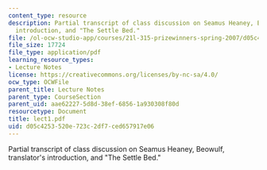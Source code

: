 ```yaml
---
content_type: resource
description: Partial transcript of class discussion on Seamus Heaney, Beowulf, translator's
  introduction, and "The Settle Bed."
file: /ol-ocw-studio-app/courses/21l-315-prizewinners-spring-2007/d05c4253520e723c2df7ced657917e06_lect1.pdf
file_size: 17724
file_type: application/pdf
learning_resource_types:
- Lecture Notes
license: https://creativecommons.org/licenses/by-nc-sa/4.0/
ocw_type: OCWFile
parent_title: Lecture Notes
parent_type: CourseSection
parent_uid: aae62227-5d8d-38ef-6856-1a930308f80d
resourcetype: Document
title: lect1.pdf
uid: d05c4253-520e-723c-2df7-ced657917e06
---
```

Partial transcript of class discussion on Seamus Heaney, Beowulf, translator's introduction, and "The Settle Bed."